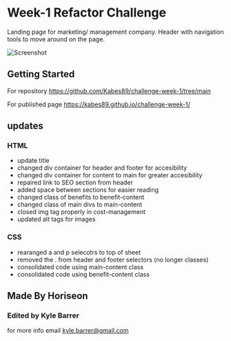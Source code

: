 # Week-1 Refactor Challenge

Landing page for marketing/ management company. Header with navigation tools to move around on the page.

![Screenshot](./assets/images/Snapshot.png)

## Getting Started

For repository
https://github.com/Kabes89/challenge-week-1/tree/main

For published page
https://kabes89.github.io/challenge-week-1/

## updates

### HTML
* update title
* changed div container for header and footer for accesibility
* changed div container for content to main for greater accesibility
* repaired link to SEO section from header
* added space between sections for easier reading
* changed class of benefits to benefit-content
* changed class of main divs to main-content
* closed img tag properly in cost-management 
* updated alt tags for images

### CSS
* rearanged a and p selecotrs to top of sheet
* removed the . from header and footer selectors (no longer classes)
* consolidated code using main-content class
* consolidated code using benefit-content class

## Made By Horiseon

### Edited by Kyle Barrer
for more info email kyle.barrer@gmail.com